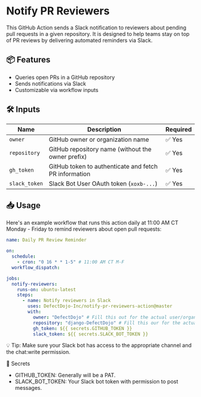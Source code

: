 # Notify PR Reviewers

This GitHub Action sends a Slack notification to reviewers about pending pull requests in a given repository. It is designed to help teams stay on top of PR reviews by delivering automated reminders via Slack.

## 📦 Features

- Queries open PRs in a GitHub repository
- Sends notifications via Slack
- Customizable via workflow inputs

## 🛠️ Inputs

| Name          | Description                                           | Required |
| ------------- | ----------------------------------------------------- | -------- |
| `owner`       | GitHub owner or organization name                     | ✅ Yes   |
| `repository`  | GitHub repository name (without the owner prefix)     | ✅ Yes   |
| `gh_token`    | GitHub token to authenticate and fetch PR information | ✅ Yes   |
| `slack_token` | Slack Bot User OAuth token (`xoxb-...`)               | ✅ Yes   |

## 📥 Usage

Here's an example workflow that runs this action daily at 11:00 AM CT Monday - Friday to remind reviewers about open pull requests:

```yaml
name: Daily PR Review Reminder

on:
  schedule:
    - cron: "0 16 * * 1-5" # 11:00 AM CT M-F
  workflow_dispatch:

jobs:
  notify-reviewers:
    runs-on: ubuntu-latest
    steps:
      - name: Notify reviewers in Slack
        uses: DefectDojo-Inc/notify-pr-reviewers-action@master
        with:
          owner: "DefectDojo" # Fill this out for the actual user/organization
          repository: "django-DefectDojo" # Fill this our for the actual repository
          gh_token: ${{ secrets.GITHUB_TOKEN }}
          slack_token: ${{ secrets.SLACK_BOT_TOKEN }}
```

💡 Tip: Make sure your Slack bot has access to the appropriate channel and the chat:write permission.

🔐 Secrets

- GITHUB_TOKEN: Generally will be a PAT.
- SLACK_BOT_TOKEN: Your Slack bot token with permission to post messages.
